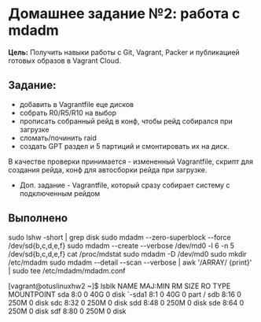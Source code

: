 # **Домашнее задание №2: работа с mdadm**
**Цель:** Получить навыки работы с Git, Vagrant, Packer и публикацией готовых образов в Vagrant Cloud.

## **Задание:**
- добавить в Vagrantfile еце дисков
- собрать R0/R5/R10 на выбор
- прописать собранный рейд в конф, чтобы рейд собирался при загрузке
- сломать/починить raid
- создать GPT раздел и 5 партиций и смонтировать их на диск.

В качестве проверки принимается - измененный Vagrantfile, скрипт для
создания рейда, конф для автосборки рейда при загрузке.

* Доп. задание - Vagrantfile, который сразу собирает систему с подключенным
рейдом

## **Выполнено**

sudo lshw -short | grep disk
sudo mdadm --zero-superblock --force /dev/sd{b,c,d,e,f}
sudo mdadm --create --verbose /dev/md0 -l 6 -n 5 /dev/sd{b,c,d,e,f}
cat /proc/mdstat
sudo mdadm -D /dev/md0
sudo mkdir /etc/mdadm
sudo  mdadm --detail --scan --verbose | awk '/ARRAY/ {print}' | sudo tee /etc/mdadm/mdadm.conf



[vagrant@otuslinuxhw2 ~]$ lsblk
NAME   MAJ:MIN RM  SIZE RO TYPE MOUNTPOINT
sda      8:0    0   40G  0 disk
`-sda1   8:1    0   40G  0 part /
sdb      8:16   0  250M  0 disk
sdc      8:32   0  250M  0 disk
sdd      8:48   0  250M  0 disk
sde      8:64   0  250M  0 disk
sdf      8:80   0  250M  0 disk



 

